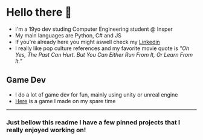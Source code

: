 # Hello there 👋

- I'm a 19yo dev studing Computer Engineering student @ Insper
- My main languages are Python, C# and JS
- If you're already here you might aswell check my [Linkedin](https://www.linkedin.com/in/fernando-alzueta-6b722bba/)
- I really like pop culture references and my favorite movie quote is *"Oh Yes, The Past Can Hurt. But You Can Either Run From It, Or Learn From It."*

## Game Dev
- I do a lot of game dev for fun, mainly using unity or unreal engine 
- [Here](https://fernandoa.itch.io/sling) is a game I made on my spare time

------

### Just bellow this readme I have a few pinned projects that I really enjoyed working on!
